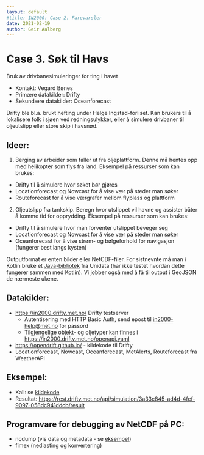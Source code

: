 ```yaml
---
layout: default
#title: IN2000: Case 2. Farevarsler
date: 2021-02-19
author: Geir Aalberg
---
```


# Case 3. Søk til Havs

Bruk av drivbanesimuleringer for ting i havet

* Kontakt: Vegard Bønes
* Primære datakilder: Drifty
* Sekundære datakilder: Oceanforecast

Drifty ble bl.a. brukt hefting under Helge Ingstad-forliset. Kan brukers til å lokalisere
folk i sjøen ved redningsulykker, eller å simulere drivbaner til oljeutslipp eller store skip i havsnød.

## Ideer:

1. Berging av arbeider som faller ut fra oljeplattform. Denne må hentes opp med helikopter som flys fra land.
Eksempel på ressurser som kan brukes:

- Drifty til å simulere hvor søket bør gjøres
- Locationforecast og Nowcast for å vise vær på steder man søker
- Routeforecast for å vise værgrafer mellom flyplass og plattform

2. Oljeutslipp fra tankskip. Beregn hvor utslippet vil havne og assister båter å komme tid for opprydding.
Eksempel på ressurser som kan brukes:

- Drifty til å simulere hvor man forventer utslippet beveger seg
- Locationforecast og Nowcast for å vise vær på steder man søker
- Oceanforecast for å vise strøm- og bølgeforhold for navigasjon (fungerer best langs kysten)

Outputformat er enten bilder eller NetCDF-filer. For sistnevnte må man i Kotlin bruke
et [Java-bibliotek](https://www.unidata.ucar.edu/software/netcdf-java/) fra Unidata (har ikke testet hvordan dette fungerer sammen med Kotlin).
Vi jobber også med å få til output i GeoJSON de nærmeste ukene.

## Datakilder:

- <https://in2000.drifty.met.no/> Drifty testserver
  - Autentisering med HTTP Basic Auth, send epost til [in2000-help@met.no](mailto:in2000-help@met.no) for passord
  - Tilgjengelige objekt- og oljetyper kan finnes i <https://in2000.drifty.met.no/openapi.yaml>
- <https://opendrift.github.io/> - kildekode til Drifty
- Locationforecast, Nowcast, Oceanforecast, MetAlerts, Routeforecast fra WeatherAPI

## Eksempel:

- Kall: se [kildekode](https://opendrift.github.io/)
- Resultat: <https://rest.drifty.met.no/api/simulation/3a33c845-ad4d-4fef-9097-058dc941ddcb/result>

## Programvare for debugging av NetCDF på PC:

- ncdump (vis data og metadata - se [eksempel](https://docs.api.met.no/doc/thredds))
- fimex (nedlasting og konvertering)
